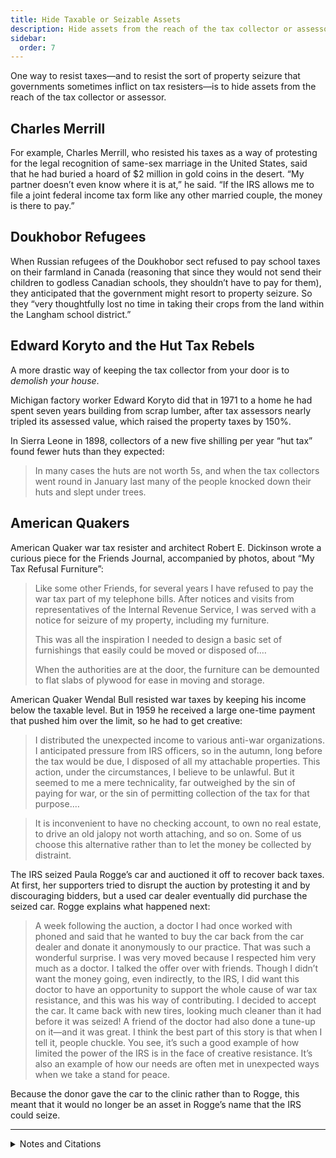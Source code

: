 ```yaml
---
title: Hide Taxable or Seizable Assets
description: Hide assets from the reach of the tax collector or assessor.
sidebar:
  order: 7
---
```

One way to resist taxes—and to resist the sort of property seizure that governments sometimes inflict on tax resisters—is to hide assets from the reach of the tax collector or assessor.

## Charles Merrill

For example, Charles Merrill, who resisted his taxes as a way of protesting for the legal recognition of same-sex marriage in the United States, said that he had buried a hoard of $2 million in gold coins in the desert.
“My partner doesn’t even know where it is at,” he said.
“If the IRS allows me to file a joint federal income tax form like any other married couple, the money is there to pay.”

## Doukhobor Refugees

When Russian refugees of the Doukhobor sect refused to pay school taxes on their farmland in Canada (reasoning that since they would not send their children to godless Canadian schools, they shouldn’t have to pay for them), they anticipated that the government might resort to property seizure.
So they “very thoughtfully lost no time in taking their crops from the land within the Langham school district.”

## Edward Koryto and the Hut Tax Rebels

A more drastic way of keeping the tax collector from your door is to <em>demolish your house</em>.

Michigan factory worker Edward Koryto did that in 1971 to a home he had spent seven years building from scrap lumber, after tax assessors nearly tripled its assessed value, which raised the property taxes by 150%.

In Sierra Leone in 1898, collectors of a new five shilling per year “hut tax” found fewer huts than they expected:

> In many cases the huts are not worth 5s, and when the tax collectors went round in January last many of the people knocked down their huts and slept under trees.

## American Quakers

American Quaker war tax resister and architect Robert E. Dickinson wrote a curious piece for the Friends Journal, accompanied by photos, about “My Tax Refusal Furniture”:

> Like some other Friends, for several years I have refused to pay the war tax part of my telephone bills. After notices and visits from representatives of the Internal Revenue Service, I was served with a notice for seizure of my property, including my furniture.
>
> This was all the inspiration I needed to design a basic set of furnishings that easily could be moved or disposed of.…
>
> When the authorities are at the door, the furniture can be demounted to flat slabs of plywood for ease in moving and storage.

American Quaker Wendal Bull resisted war taxes by keeping his income below the taxable level.
But in 1959 he received a large one-time payment that pushed him over the limit, so he had to get creative:

> I distributed the unexpected income to various anti-war organizations. I anticipated pressure from IRS officers, so in the autumn, long before the tax would be due, I disposed of all my attachable properties. This action, under the circumstances, I believe to be unlawful. But it seemed to me a mere technicality, far outweighed by the sin of paying for war, or the sin of permitting collection of the tax for that purpose.…

> It is inconvenient to have no checking account, to own no real estate, to drive an old jalopy not worth attaching, and so on. Some of us choose this alternative rather than to let the money be collected by distraint.

The IRS seized Paula Rogge’s car and auctioned it off to recover back taxes.
At first, her supporters tried to disrupt the auction by protesting it and by discouraging bidders, but a used car dealer eventually did purchase the seized car.
Rogge explains what happened next:

> A week following the auction, a doctor I had once worked with phoned and said that he wanted to buy the car back from the car dealer and donate it anonymously to our practice. That was such a wonderful surprise. I was very moved because I respected him very much as a doctor. I talked the offer over with friends. Though I didn’t want the money going, even indirectly, to the IRS, I did want this doctor to have an opportunity to support the whole cause of war tax resistance, and this was his way of contributing. I decided to accept the car. It came back with new tires, looking much cleaner than it had before it was seized! A friend of the doctor had also done a tune-up on it—and it was great. I think the best part of this story is that when I tell it, people chuckle. You see, it’s such a good example of how limited the power of the IRS is in the face of creative resistance. It’s also an example of how our needs are often met in unexpected ways when we take a stand for peace.

Because the donor gave the car to the clinic rather than to Rogge, this meant that it would no longer be an asset in Rogge’s name that the IRS could seize.

<hr />

<details>
<summary>Notes and Citations</summary>

* “Merrill Hides Gold Hoard” (press release from “Taxation Without Representation for Gay Couples”) 18 July 2008
* “Won’t Pay School Taxes” <i>The Montreal Gazette</i> 12 September 1906, p. 2
* Bennett, Piet “House Torn Down In Protest of Taxes” <i>The [New London, Connecticut] Day</i> 25 May 1971, p. 5
* “West African Trouble” <i>Poverty Bay Herald</i> 22 April 1898, p. 3
* Dickinson, Robert E. “My Tax Refusal Furniture” <i>Friends Journal</i> 1 March 1970, p. 145
* Bull, Wendal “Refusing War Taxes” (letter) <i>Friends Journal</i> 1 May 1979, p. 18
* Van Haitsma, Susan “A Doctor’s Peace Testimony” <i>Friends Journal</i> Feb. 1994, pp. 10–12

</details>
